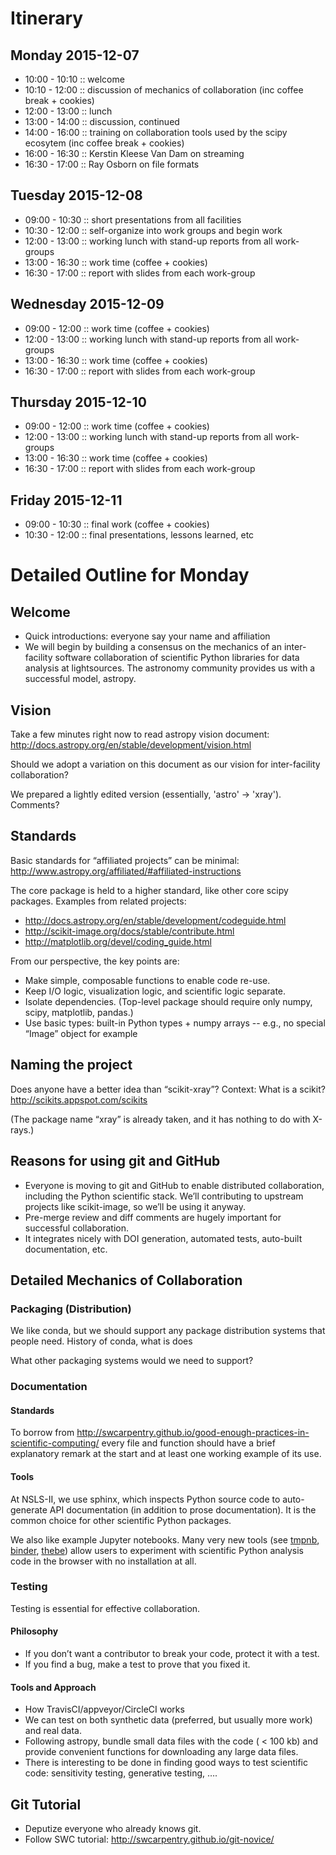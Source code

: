 # Itinerary

## Monday 2015-12-07
 * 10:00 - 10:10 :: welcome
 * 10:10 - 12:00 :: discussion of mechanics of collaboration (inc coffee break + cookies)
 * 12:00 - 13:00 :: lunch
 * 13:00 - 14:00 :: discussion, continued
 * 14:00 - 16:00 :: training on collaboration tools used by the scipy ecosytem (inc coffee break + cookies)
 * 16:00 - 16:30 :: Kerstin Kleese Van Dam on streaming
 * 16:30 - 17:00 :: Ray Osborn on file formats

## Tuesday 2015-12-08
 * 09:00 - 10:30 :: short presentations from all facilities
 * 10:30 - 12:00 :: self-organize into work groups and begin work
 * 12:00 - 13:00 :: working lunch with stand-up reports from all work-groups
 * 13:00 - 16:30 :: work time (coffee + cookies)
 * 16:30 - 17:00 :: report with slides from each work-group

## Wednesday 2015-12-09
 * 09:00 - 12:00 :: work time (coffee + cookies)
 * 12:00 - 13:00 :: working lunch with stand-up reports from all work-groups
 * 13:00 - 16:30 :: work time (coffee + cookies)
 * 16:30 - 17:00 :: report with slides from each work-group

## Thursday 2015-12-10
 * 09:00 - 12:00 :: work time (coffee + cookies)
 * 12:00 - 13:00 :: working lunch with stand-up reports from all work-groups
 * 13:00 - 16:30 :: work time (coffee + cookies)
 * 16:30 - 17:00 :: report with slides from each work-group

## Friday 2015-12-11
 * 09:00 - 10:30 :: final work (coffee + cookies)
 * 10:30 - 12:00 :: final presentations, lessons learned, etc

# Detailed Outline for Monday

## Welcome
* Quick introductions: everyone say your name and affiliation
* We will begin by building a consensus on the mechanics of an inter-facility
software collaboration of scientific Python libraries for data analysis at
lightsources. The astronomy community provides us with a successful model, astropy.

## Vision
Take a few minutes right now to read astropy vision document:
http://docs.astropy.org/en/stable/development/vision.html

Should we adopt a variation on this document as our vision for inter-facility
collaboration?

We prepared a lightly edited version (essentially, 'astro' -> 'xray'). Comments?

## Standards
Basic standards for “affiliated projects” can be minimal:
http://www.astropy.org/affiliated/#affiliated-instructions

The core package is held to a higher standard, like other core scipy packages.
Examples from related projects:

* http://docs.astropy.org/en/stable/development/codeguide.html
* http://scikit-image.org/docs/stable/contribute.html
* http://matplotlib.org/devel/coding_guide.html

From our perspective, the key points are:
* Make simple, composable functions to enable code re-use.
* Keep I/O logic, visualization logic, and scientific logic separate.
* Isolate dependencies. (Top-level package should require only numpy, scipy, matplotlib, pandas.)
* Use basic types: built-in Python types + numpy arrays -- e.g., no special “Image”
object for example

## Naming the project
Does anyone have a better idea than “scikit-xray”? Context: What is a scikit?
http://scikits.appspot.com/scikits

(The package name “xray” is already taken, and it has nothing to do with
X-rays.)

## Reasons for using git and GitHub
* Everyone is moving to git and GitHub to enable distributed collaboration,
including the Python scientific stack. We’ll contributing to upstream projects
like scikit-image, so we’ll be using it anyway.
* Pre-merge review and diff comments are hugely important for successful collaboration.
* It integrates nicely with DOI generation, automated tests, auto-built documentation, etc.

## Detailed Mechanics of Collaboration

### Packaging (Distribution)
We like conda, but we should support any package distribution systems that
people need.
History of conda, what is does

What other packaging systems would we need to support?

### Documentation

#### Standards
To borrow from
http://swcarpentry.github.io/good-enough-practices-in-scientific-computing/
every file and function should have a brief explanatory remark at the start and
at least one working example of its use.

#### Tools 
At NSLS-II, we use sphinx, which inspects Python source code to auto-generate
API documentation (in addition to prose documentation). It is the common choice
for other scientific Python packages.

We also like example Jupyter notebooks. Many very new tools (see
[tmpnb](https://try.jupyter.org/), [binder](mybinder.org),
[thebe](https://oreillymedia.github.io/thebe/)) allow users to experiment
with scientific Python analysis code in the browser with no installation at
all.

### Testing
Testing is essential for effective collaboration.

#### Philosophy
* If you don’t want a contributor to break your code, protect it with a test.
* If you find a bug, make a test to prove that you fixed it.

#### Tools and Approach
* How TravisCI/appveyor/CircleCI works
* We can test on both synthetic data (preferred, but usually more work) and real
data.
* Following astropy, bundle small data files with the code ( < 100 kb) and
provide convenient functions for downloading any large data files.
* There is interesting to be done in finding good ways to test scientific code:
sensitivity testing, generative testing, ….

## Git Tutorial
* Deputize everyone who already knows git.
* Follow SWC tutorial: http://swcarpentry.github.io/git-novice/

